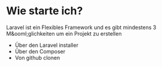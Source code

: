 # Wie starte ich?

Laravel ist ein Flexibles Framework und es gibt mindestens 3 M&ooml;glichkeiten um ein Projekt zu erstellen
- 	&Uuml;ber den Laravel installer
- 	&Uuml;ber den Composer
- Von github clonen